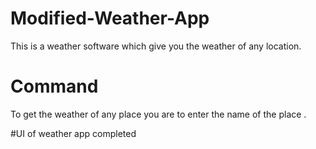 # Modified-Weather-App
This is a weather software which give you the weather of any location.


# Command
To get the weather of any place you are to enter the name of the place .
 
#UI of weather app completed
